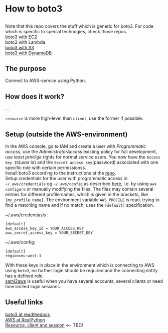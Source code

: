 # How to boto3

## 
Note that this repo covers the stuff which is generic for boto3. For code which is specific to special technogies, check those repos.  
[boto3 with EC2](https://github.com/espegun/AWS/blob/main/how_to_EC2/README.md#boto3)  
boto3 with Lambda  
[boto3 with S3](https://github.com/espegun/AWS/tree/main/how_to_S3#boto3)  
[boto3 with DynamoDB](https://github.com/espegun/AWS/tree/main/how_to_DynamoDB#boto3)    

## The purpose
Connect to AWS-service using Python.

## How does it work?
...

`resource` is more high-level than `client`, use the former if possible.


## Setup (outside the AWS-environment)
In the AWS console, go to IAM and create a user with *Programmatic access*, use the *AdministratorAccess* existing policy for full development, use *least privilige* rights for normal service users. You now have the `Access key ID`(user id) and the `Secret access key`(password) associated with one specific role with certain permissionss.  
Install boto3 according to the instructions at the [repo](https://github.com/boto/boto3).  
Setup credentials for the user with programmatic access in `~/.aws/credentials` og `~/.aws/config` as described [here](https://boto3.amazonaws.com/v1/documentation/api/latest/guide/quickstart.html#configuration), i.e. by using `aws configure` or manually modifying the files.
The files may contain several entries for different profile names, which is given in the brackets, like `[my_profile_name]`. The environment variable `AWS_PROFILE` is read, trying to find a matching name and if no match, uses the `[default]` specification.

~/.aws/credentiasls :
```
[default]
aws_access_key_id = YOUR_ACCESS_KEY
aws_secret_access_key = YOUR_SECRET_KEY
```
~/.aws/config:
```
[default]
region=eu-west-1
```
With these keys in place in the environment which is connecting to AWS using `boto3`, no further login should be required and the connecting entity has a defined role.  
[saml2aws](https://github.com/Versent/saml2aws) is useful when you have several accounts, several clients or need time limited login sessions.  

## Useful links
[boto3 at readthedocs](https://boto3.amazonaws.com/v1/documentation/api/latest/index.html)  
[AWS at RealPython](https://realpython.com/lessons/python-boto3-aws-s3-overview/)  
[Resource, client and session](https://stackoverflow.com/questions/42809096/difference-in-boto3-between-resource-client-and-session) <-- TBD!  
